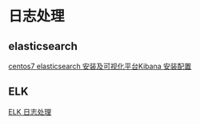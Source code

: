 # 日志处理

## elasticsearch
[centos7 elasticsearch 安装及可视化平台Kibana 安装配置](https://www.cnblogs.com/suphowe/p/16129131.html)

## ELK
[ELK 日志处理](https://mp.weixin.qq.com/s/LJDp7nSxFMOipkSLVygEZw)